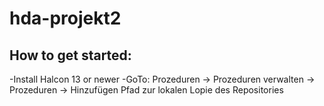# hda-projekt2

## How to get started:
-Install Halcon 13 or newer
-GoTo: Prozeduren -> Prozeduren verwalten -> Prozeduren -> Hinzufügen Pfad zur lokalen Lopie des Repositories
